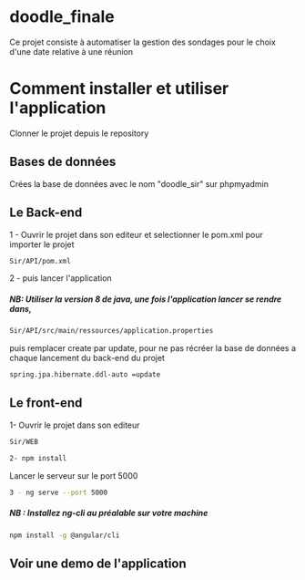 # doodle_finale
Ce projet consiste à automatiser la gestion des sondages pour le choix d'une date relative à une réunion
# Comment installer et utiliser l'application
  Clonner le projet depuis le repository
## Bases de données
  Crées la base de données avec le nom "doodle_sir" sur phpmyadmin

## Le Back-end
 
 1 - Ouvrir le projet dans son editeur et selectionner le pom.xml pour importer le projet
 ```bash
 Sir/API/pom.xml
 ```
 2 - puis lancer l'application
 
 ##### NB: Utiliser la version 8 de java, une fois l'application lancer se rendre dans, 
  ```bash
 Sir/API/src/main/ressources/application.properties
  ```
  puis remplacer create par update, pour ne pas récréer la base de données a chaque lancement du back-end du projet
  ```bash
  spring.jpa.hibernate.ddl-auto =update
  ```
 
## Le front-end

  1- Ouvrir le projet dans son editeur
   ```bash
  Sir/WEB
   ```
  ```bash
  2- npm install
  ```
  Lancer le serveur sur le port 5000
  ```bash
  3 - ng serve --port 5000
   ```
 ##### NB : Installez ng-cli au préalable sur votre machine

```bash
npm install -g @angular/cli
```
## Voir une demo de l'application
